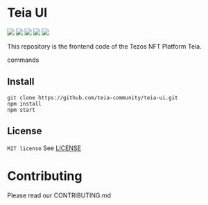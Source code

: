 # Teia UI
![](https://img.shields.io/github/languages/code-size/teia-community/teia-ui?style=flat-square)
![](https://img.shields.io/github/issues/teia-community/teia-ui?style=flat-square)
![](https://img.shields.io/github/issues-pr/teia-community/teia-ui?style=flat-square)
![](https://img.shields.io/github/license/teia-community/teia-ui?style=flat-square)
![](https://img.shields.io/website?style=flat-square&url=https%3A%2F%2Fteia.art)

This repository is the frontend code of the Tezos NFT Platform Teia.


commands

## Install
```
git clone https://github.com/teia-community/teia-ui.git   
npm install
npm start
```

## License
`MIT license`
See [LICENSE](LICENSE)

# Contributing

Please read our CONTRIBUTING.md

